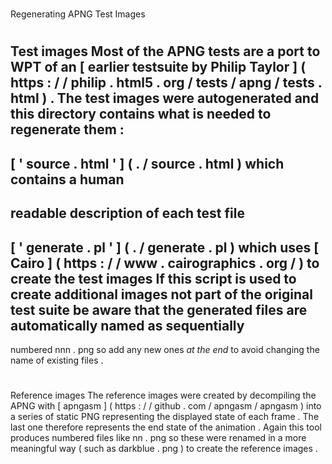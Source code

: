 #
Regenerating
APNG
Test
Images
#
#
Test
images
Most
of
the
APNG
tests
are
a
port
to
WPT
of
an
[
earlier
testsuite
by
Philip
Taylor
]
(
https
:
/
/
philip
.
html5
.
org
/
tests
/
apng
/
tests
.
html
)
.
The
test
images
were
autogenerated
and
this
directory
contains
what
is
needed
to
regenerate
them
:
-
[
'
source
.
html
'
]
(
.
/
source
.
html
)
which
contains
a
human
-
readable
description
of
each
test
file
-
[
'
generate
.
pl
'
]
(
.
/
generate
.
pl
)
which
uses
[
Cairo
]
(
https
:
/
/
www
.
cairographics
.
org
/
)
to
create
the
test
images
If
this
script
is
used
to
create
additional
images
not
part
of
the
original
test
suite
be
aware
that
the
generated
files
are
automatically
named
as
sequentially
-
numbered
nnn
.
png
so
add
any
new
ones
_at
the
end_
to
avoid
changing
the
name
of
existing
files
.
#
#
Reference
images
The
reference
images
were
created
by
decompiling
the
APNG
with
[
apngasm
]
(
https
:
/
/
github
.
com
/
apngasm
/
apngasm
)
into
a
series
of
static
PNG
representing
the
displayed
state
of
each
frame
.
The
last
one
therefore
represents
the
end
state
of
the
animation
.
Again
this
tool
produces
numbered
files
like
nn
.
png
so
these
were
renamed
in
a
more
meaningful
way
(
such
as
darkblue
.
png
)
to
create
the
reference
images
.
